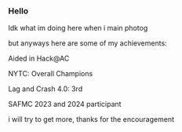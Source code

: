 ### Hello

Idk what im doing here when i main photog

but anyways here are some of my achievements:


Aided in Hack@AC



NYTC: Overall Champions 



Lag and Crash 4.0: 3rd



SAFMC 2023 and 2024 participant

i will try to get more, thanks for the encouragement



<!--
**Milo-sipper/Milo-sipper** is a ✨ _special_ ✨ repository because its `README.md` (this file) appears on your GitHub profile.

Here are some ideas to get you started:

- 🔭 I’m currently working on ...
- 🌱 I’m currently learning ...
- 👯 I’m looking to collaborate on ...
- 🤔 I’m looking for help with ...
- 💬 Ask me about ...
- 📫 How to reach me: ...
- 😄 Pronouns: ...
- ⚡ Fun fact: ...
-->
